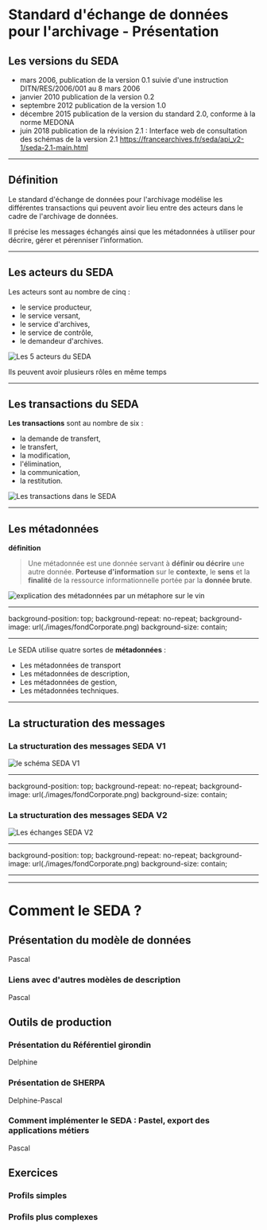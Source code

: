 # Standard d'échange de données pour l'archivage - Présentation 

## Les versions du SEDA

- mars 2006, publication de la version 0.1 suivie d'une instruction DITN/RES/2006/001 au 8 mars 2006
- janvier 2010 publication de la version 0.2
- septembre 2012 publication de la version 1.0
- décembre 2015 publication de la version du standard 2.0, conforme à la norme MEDONA 
- juin 2018 publication de la révision 2.1 : Interface web de consultation des schémas de la version 2.1 https://francearchives.fr/seda/api_v2-1/seda-2.1-main.html

---

## Définition 

Le standard d'échange de données pour l'archivage modélise les différentes transactions qui peuvent avoir lieu entre des acteurs dans le cadre de l'archivage de données.  

Il précise les messages échangés ainsi que les métadonnées à utiliser pour décrire, gérer et pérenniser l’information.

---

## Les acteurs du SEDA

Les acteurs sont au nombre de cinq : 

- le service producteur, 
- le service versant, 
- le service d'archives, 
- le service de contrôle, 
- le demandeur d'archives.

![Les 5 acteurs du SEDA](./images/acteursSEDA2.png)

Ils peuvent avoir plusieurs rôles en même temps

---

## Les transactions du SEDA

**Les transactions** sont au nombre de six :

- la demande de transfert, 
- le transfert, 
- la modification, 
- l'élimination,
- la communication,
- la restitution. 

![Les transactions dans le SEDA](./images/transactionsSEDA.png)

---

## Les métadonnées

**définition**

> Une métadonnée est une donnée servant à **définir ou décrire** une autre donnée. **Porteuse d'information** sur le **contexte**, le **sens** et la **finalité** de la ressource informationnelle portée par la **donnée brute**.

![explication des métadonnées par un métaphore sur le vin](./images/vinContexte.PNG)

------

background-position: top;
background-repeat: no-repeat;
background-image: url(./images/fondCorporate.png)
background-size: contain;

---

Le SEDA utilise quatre sortes de **métadonnées** : 

- Les métadonnées de transport
- Les métadonnées de description,
- Les métadonnées de gestion,
- Les métadonnées techniques.

---

## La structuration des messages 

### La structuration des messages SEDA V1

![le schéma SEDA V1](./images/seda1.png)

------

background-position: top;
background-repeat: no-repeat;
background-image: url(./images/fondCorporate.png)
background-size: contain;

### La structuration des messages SEDA V2

![Les échanges SEDA V2](./images/seda2.png)

------

background-position: top;
background-repeat: no-repeat;
background-image: url(./images/fondCorporate.png)
background-size: contain;

---



---

# Comment le SEDA ?

## Présentation du modèle de données 

Pascal

### Liens avec d'autres modèles de description

Pascal

## Outils de production

### Présentation du Référentiel girondin

Delphine

### Présentation de SHERPA 

Delphine-Pascal

### Comment implémenter le SEDA : Pastel, export des applications métiers

Pascal

## Exercices 

### Profils simples

### Profils plus complexes

